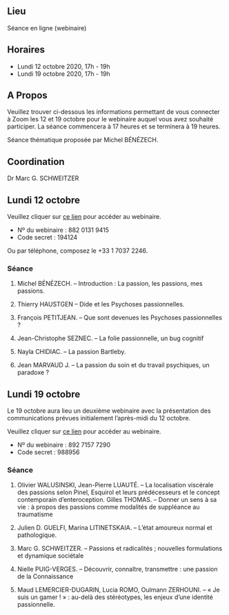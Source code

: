 ## Lieu
Séance en ligne (webinaire)

## Horaires
- Lundi 12 octobre 2020, 17h - 19h
- Lundi 19 octobre 2020, 17h - 19h

## A Propos
Veuillez trouver ci-dessous les informations permettant de vous connecter à Zoom les 12 et 19 octobre pour le webinaire auquel vous avez souhaité participer. La séance commencera à 17 heures et se terminera à 19 heures.

Séance thématique proposée par Michel BÉNÉZECH.

## Coordination
Dr Marc G. SCHWEITZER

## Lundi 12 octobre
Veuillez cliquer sur [ce lien](https://us02web.zoom.us/j/88201319415?pwd=NzhiVXBBTFpnNDRKQzNGYUhmejAzZz09) pour accéder au webinaire.
- Nº du webinaire : 882 0131 9415
- Code secret : 194124

Ou par téléphone, composez le +33 1 7037 2246.

### Séance

1. Michel BÉNÉZECH. – Introduction : La passion, les passions, mes passions.

2. Thierry HAUSTGEN – Dide et les Psychoses passionnelles.

3. François PETITJEAN. – Que sont devenues les Psychoses passionnelles ?

4. Jean-Christophe SEZNEC. – La folie passionnelle, un bug cognitif

5. Nayla CHIDIAC. – La passion Bartleby.

6. Jean MARVAUD J. – La passion du soin et du travail psychiques, un paradoxe ?

## Lundi 19 octobre
Le 19 octobre aura lieu un deuxième webinaire avec la présentation des communications prévues initialement l’après-midi du 12 octobre.

Veuillez cliquer sur [ce lien](https://us02web.zoom.us/j/89271577290?pwd=TWdMME9tMm5VRFY2TTkxVHNvYUlaQT09) pour accéder au webinaire.
- Nº du webinaire : 892 7157 7290
- Code secret : 988956

### Séance
1. Olivier WALUSINSKI, Jean-Pierre LUAUTÉ. – La localisation viscérale des passions selon Pinel, Esquirol et leurs prédécesseurs et le concept contemporain d’enteroception.
Gilles THOMAS. – Donner un sens à sa vie : à propos des passions comme modalités de suppléance au traumatisme

2. Julien D. GUELFI, Marina LITINETSKAIA. – L’état amoureux normal et pathologique.

3. Marc G. SCHWEITZER. – Passions et radicalités ; nouvelles formulations et dynamique sociétale

4. Nielle PUIG-VERGES. – Découvrir, connaître, transmettre : une passion de la Connaissance

5. Maud LEMERCIER-DUGARIN, Lucia ROMO, Oulmann ZERHOUNI. – « Je suis un gamer ! » : au-delà des stéréotypes, les enjeux d’une identité passionnelle.
